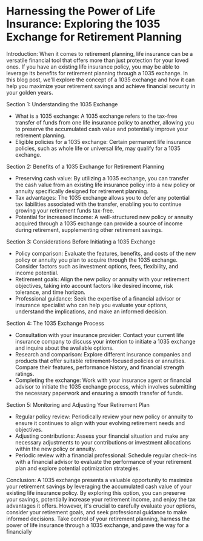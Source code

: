 # Harnessing the Power of Life Insurance: Exploring the 1035 Exchange for Retirement Planning

Introduction:
When it comes to retirement planning, life insurance can be a versatile financial tool that offers more than just protection for your loved ones. If you have an existing life insurance policy, you may be able to leverage its benefits for retirement planning through a 1035 exchange. In this blog post, we'll explore the concept of a 1035 exchange and how it can help you maximize your retirement savings and achieve financial security in your golden years.

Section 1: Understanding the 1035 Exchange

- What is a 1035 exchange: A 1035 exchange refers to the tax-free transfer of funds from one life insurance policy to another, allowing you to preserve the accumulated cash value and potentially improve your retirement planning.
- Eligible policies for a 1035 exchange: Certain permanent life insurance policies, such as whole life or universal life, may qualify for a 1035 exchange.

Section 2: Benefits of a 1035 Exchange for Retirement Planning

- Preserving cash value: By utilizing a 1035 exchange, you can transfer the cash value from an existing life insurance policy into a new policy or annuity specifically designed for retirement planning.
- Tax advantages: The 1035 exchange allows you to defer any potential tax liabilities associated with the transfer, enabling you to continue growing your retirement funds tax-free.
- Potential for increased income: A well-structured new policy or annuity acquired through a 1035 exchange can provide a source of income during retirement, supplementing other retirement savings.

Section 3: Considerations Before Initiating a 1035 Exchange

- Policy comparison: Evaluate the features, benefits, and costs of the new policy or annuity you plan to acquire through the 1035 exchange. Consider factors such as investment options, fees, flexibility, and income potential.
- Retirement goals: Align the new policy or annuity with your retirement objectives, taking into account factors like desired income, risk tolerance, and time horizon.
- Professional guidance: Seek the expertise of a financial advisor or insurance specialist who can help you evaluate your options, understand the implications, and make an informed decision.

Section 4: The 1035 Exchange Process

- Consultation with your insurance provider: Contact your current life insurance company to discuss your intention to initiate a 1035 exchange and inquire about the available options.
- Research and comparison: Explore different insurance companies and products that offer suitable retirement-focused policies or annuities. Compare their features, performance history, and financial strength ratings.
- Completing the exchange: Work with your insurance agent or financial advisor to initiate the 1035 exchange process, which involves submitting the necessary paperwork and ensuring a smooth transfer of funds.

Section 5: Monitoring and Adjusting Your Retirement Plan

- Regular policy review: Periodically review your new policy or annuity to ensure it continues to align with your evolving retirement needs and objectives.
- Adjusting contributions: Assess your financial situation and make any necessary adjustments to your contributions or investment allocations within the new policy or annuity.
- Periodic review with a financial professional: Schedule regular check-ins with a financial advisor to evaluate the performance of your retirement plan and explore potential optimization strategies.

Conclusion:
A 1035 exchange presents a valuable opportunity to maximize your retirement savings by leveraging the accumulated cash value of your existing life insurance policy. By exploring this option, you can preserve your savings, potentially increase your retirement income, and enjoy the tax advantages it offers. However, it's crucial to carefully evaluate your options, consider your retirement goals, and seek professional guidance to make informed decisions. Take control of your retirement planning, harness the power of life insurance through a 1035 exchange, and pave the way for a financially